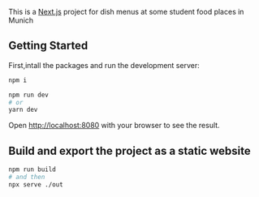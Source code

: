 This is a [Next.js](https://nextjs.org/) project for dish menus at some student food places in Munich

## Getting Started

First,intall the packages and run the development server:

```bash
npm i
```

```bash
npm run dev
# or
yarn dev
```

Open [http://localhost:8080](http://localhost:8080) with your browser to see the result.

## Build and export the project as a static website

```bash
npm run build
# and then
npx serve ./out
```
